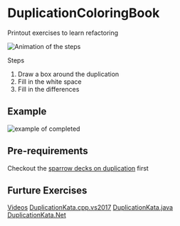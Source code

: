 # DuplicationColoringBook
Printout exercises to learn refactoring

![Animation of the steps](https://github.com/LearnWithLlew/DuplicationColoringBook/blob/master/images/Duplication%20Coloring%20Exercise.gif?raw=true)

Steps
1. Draw a box around the duplication
1. Fill in the white space
1. Fill in the differences

## Example
![example of completed ](https://github.com/LearnWithLlew/DuplicationColoringBook/blob/master/images/refactoring%20coloring%20book.jpg?raw=true)

## Pre-requirements
Checkout the [sparrow decks on duplication](http://llewellynfalco.blogspot.fi/p/sparrow-decks.html) first

## Furture Exercises
[Videos](https://www.youtube.com/watch?v=zAqv7jyd6nw&list=PLb4ON7iRsxZPj-xXfFLPCkQknE9rIMK1q)
[DuplicationKata.cpp.vs2017](https://github.com/LearnWithLlew/DuplicationKata.cpp.vs2017)
[DuplicationKata.java](https://github.com/LearnWithLlew/DuplicationKata.java)
[DuplicationKata.Net](https://github.com/LearnWithLlew/DuplicationKata.Net)
